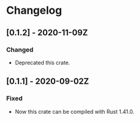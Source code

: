 # Changelog

## [0.1.2] - 2020-11-09Z

### Changed

- Deprecated this crate.

## [0.1.1] - 2020-09-02Z

### Fixed

- Now this crate can be compiled with Rust 1.41.0.
